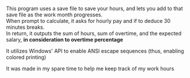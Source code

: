 This program uses a save file to save your hours, and lets you add to that save file as the work month progresses.  
When prompt to calculate, it asks for hourly pay and if to deduce 30 minutes breaks.  
In return, it outputs the sum of hours, sum of overtime, and the expected salary, **in consideration to overtime percentage**     
  
It utilizes Windows' API to enable ANSI escape sequences (thus, enabling colored printing)

It was made in my spare time to help me keep track of my work hours
